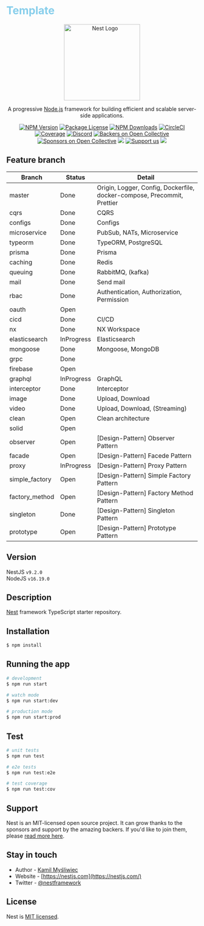 <h1 style="color:skyblue;">Template</h1>

<p align="center">
  <a href="http://nestjs.com/" target="blank">
  <img src="https://nestjs.com/img/logo-small.svg" width="200" alt="Nest Logo" />
  </a>
</p>

[circleci-image]: https://img.shields.io/circleci/build/github/nestjs/nest/master?token=abc123def456
[circleci-url]: https://circleci.com/gh/nestjs/nest

  <p align="center">A progressive <a href="http://nodejs.org" target="_blank">Node.js</a> framework for building efficient and scalable server-side applications.</p>
    <p align="center">
<a href="https://www.npmjs.com/~nestjscore" target="_blank"><img src="https://img.shields.io/npm/v/@nestjs/core.svg" alt="NPM Version" /></a>
<a href="https://www.npmjs.com/~nestjscore" target="_blank"><img src="https://img.shields.io/npm/l/@nestjs/core.svg" alt="Package License" /></a>
<a href="https://www.npmjs.com/~nestjscore" target="_blank"><img src="https://img.shields.io/npm/dm/@nestjs/common.svg" alt="NPM Downloads" /></a>
<a href="https://circleci.com/gh/nestjs/nest" target="_blank"><img src="https://img.shields.io/circleci/build/github/nestjs/nest/master" alt="CircleCI" /></a>
<a href="https://coveralls.io/github/nestjs/nest?branch=master" target="_blank"><img src="https://coveralls.io/repos/github/nestjs/nest/badge.svg?branch=master#9" alt="Coverage" /></a>
<a href="https://discord.gg/G7Qnnhy" target="_blank"><img src="https://img.shields.io/badge/discord-online-brightgreen.svg" alt="Discord"/></a>
<a href="https://opencollective.com/nest#backer" target="_blank"><img src="https://opencollective.com/nest/backers/badge.svg" alt="Backers on Open Collective" /></a>
<a href="https://opencollective.com/nest#sponsor" target="_blank"><img src="https://opencollective.com/nest/sponsors/badge.svg" alt="Sponsors on Open Collective" /></a>
  <a href="https://paypal.me/kamilmysliwiec" target="_blank"><img src="https://img.shields.io/badge/Donate-PayPal-ff3f59.svg"/></a>
    <a href="https://opencollective.com/nest#sponsor"  target="_blank"><img src="https://img.shields.io/badge/Support%20us-Open%20Collective-41B883.svg" alt="Support us"></a>
  <a href="https://twitter.com/nestframework" target="_blank"><img src="https://img.shields.io/twitter/follow/nestframework.svg?style=social&label=Follow"></a>
</p>
  <!--[![Backers on Open Collective](https://opencollective.com/nest/backers/badge.svg)](https://opencollective.com/nest#backer)
  [![Sponsors on Open Collective](https://opencollective.com/nest/sponsors/badge.svg)](https://opencollective.com/nest#sponsor)-->

## Feature branch

| Branch         | Status     | Detail                                                                  |
| -------------- | ---------- | ----------------------------------------------------------------------- |
| master         | Done       | Origin, Logger, Config, Dockerfile, docker-compose, Precommit, Prettier |
| cqrs           | Done       | CQRS                                                                    |
| configs        | Done       | Configs                                                                 |
| microservice   | Done       | PubSub, NATs, Microservice                                              |
| typeorm        | Done       | TypeORM, PostgreSQL                                                     |
| prisma         | Done       | Prisma                                                                  |
| caching        | Done       | Redis                                                                   |
| queuing        | Done       | RabbitMQ, (kafka)                                                       |
| mail           | Done       | Send mail                                                               |
| rbac           | Done       | Authentication, Authorization, Permission                               |
| oauth          | Open       |                                                                         |
| cicd           | Done       | CI/CD                                                                   |
| nx             | Done       | NX Workspace                                                            |
| elasticsearch  | InProgress | Elasticsearch                                                           |
| mongoose       | Done       | Mongoose, MongoDB                                                       |
| grpc           | Done       |                                                                         |
| firebase       | Open       |                                                                         |
| graphql        | InProgress | GraphQL                                                                 |
| interceptor    | Done       | Interceptor                                                             |
| image          | Done       | Upload, Download                                                        |
| video          | Done       | Upload, Download, (Streaming)                                           |
| clean          | Open       | Clean architecture                                                      |
| solid          | Open       |                                                                         |
| observer       | Open       | [Design-Pattern] Observer Pattern                                       |
| facade         | Open       | [Design-Pattern] Facede Pattern                                         |
| proxy          | InProgress | [Design-Pattern] Proxy Pattern                                          |
| simple_factory | Open       | [Design-Pattern] Simple Factory Pattern                                 |
| factory_method | Open       | [Design-Pattern] Factory Method Pattern                                 |
| singleton      | Done       | [Design-Pattern] Singleton Pattern                                      |
| prototype      | Open       | [Design-Pattern] Prototype Pattern                                      |

## Version

NestJS `v9.2.0`<br/>
NodeJS `v16.19.0`<br/>

## Description

[Nest](https://github.com/nestjs/nest) framework TypeScript starter repository.

## Installation

```bash
$ npm install
```

## Running the app

```bash
# development
$ npm run start

# watch mode
$ npm run start:dev

# production mode
$ npm run start:prod
```

## Test

```bash
# unit tests
$ npm run test

# e2e tests
$ npm run test:e2e

# test coverage
$ npm run test:cov
```

## Support

Nest is an MIT-licensed open source project. It can grow thanks to the sponsors and support by the amazing backers. If you'd like to join them, please [read more here](https://docs.nestjs.com/support).

## Stay in touch

- Author - [Kamil Myśliwiec](https://kamilmysliwiec.com)
- Website - [https://nestjs.com](https://nestjs.com/)
- Twitter - [@nestframework](https://twitter.com/nestframework)

## License

Nest is [MIT licensed](LICENSE).
